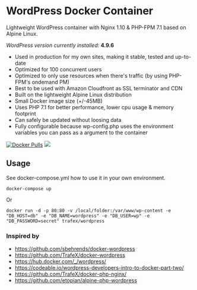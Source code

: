 # WordPress Docker Container

Lightweight WordPress container with Nginx 1.10 & PHP-FPM 7.1 based on Alpine Linux.

_WordPress version currently installed:_ **4.9.6**

* Used in production for my own sites, making it stable, tested and up-to-date
* Optimized for 100 concurrent users
* Optimized to only use resources when there's traffic (by using PHP-FPM's ondemand PM)
* Best to be used with Amazon Cloudfront as SSL terminator and CDN
* Built on the lightweight Alpine Linux distribution
* Small Docker image size (+/-45MB)
* Uses PHP 7.1 for better performance, lower cpu usage & memory footprint
* Can safely be updated without loosing data
* Fully configurable because wp-config.php uses the environment variables you can pass as a argument to the container

[![Docker Pulls](https://img.shields.io/docker/pulls/trafex/wordpress.svg)](https://hub.docker.com/r/trafex/wordpress/) [![](https://images.microbadger.com/badges/image/trafex/wordpress.svg)](https://microbadger.com/images/trafex/wordpress "Get your own image badge on microbadger.com")


## Usage
See docker-compose.yml how to use it in your own environment.

    docker-compose up

Or

    docker run -d -p 80:80 -v /local/folder:/var/www/wp-content -e "DB_HOST=db" -e "DB_NAME=wordpress" -e "DB_USER=wp" -e "DB_PASSWORD=secret" trafex/wordpress

### Inspired by

* https://github.com/sbehrends/docker-wordpress
* https://github.com/TrafeX/docker-wordpress
* https://hub.docker.com/_/wordpress/
* https://codeable.io/wordpress-developers-intro-to-docker-part-two/
* https://github.com/TrafeX/docker-php-nginx/
* https://github.com/etopian/alpine-php-wordpress
